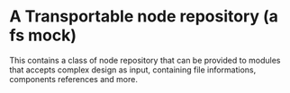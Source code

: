 # A Transportable node repository (a fs mock)

This contains a class of node repository that can be provided to modules that accepts complex design as input, containing file informations, components references and more.
